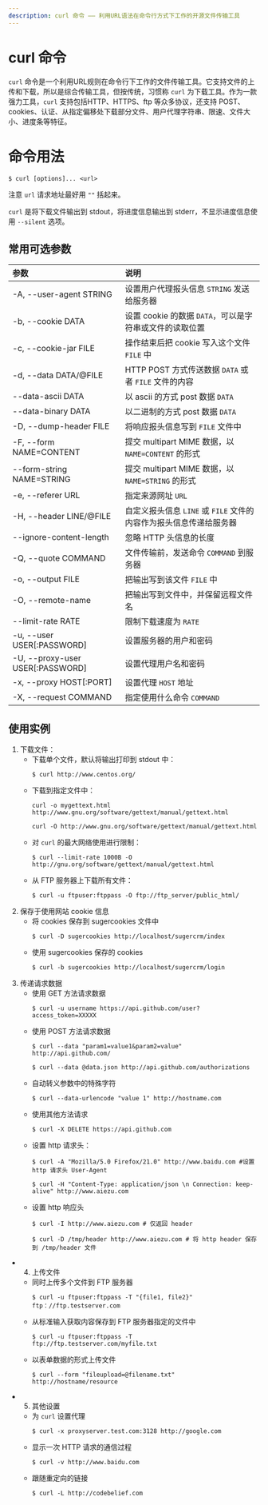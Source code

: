 ```yaml
---
description: curl 命令 —— 利用URL语法在命令行方式下工作的开源文件传输工具
---
```


# curl 命令

`curl` 命令是一个利用URL规则在命令行下工作的文件传输工具。它支持文件的上传和下载，所以是综合传输工具，但按传统，习惯称 `curl` 为下载工具。作为一款强力工具，`curl` 支持包括HTTP、HTTPS、ftp 等众多协议，还支持 POST、cookies、认证、从指定偏移处下载部分文件、用户代理字符串、限速、文件大小、进度条等特征。

# 命令用法

``` shell
$ curl [options]... <url>
```

注意 `url` 请求地址最好用 `""` 括起来。

`curl` 是将下载文件输出到 stdout，将进度信息输出到 stderr，不显示进度信息使用 `--silent` 选项。

## 常用可选参数

| 参数 | 说明 |
|:---|:---|
| -A, --user-agent STRING | 设置用户代理报头信息 `STRING` 发送给服务器 |
| -b, --cookie DATA | 设置 cookie 的数据 `DATA`，可以是字符串或文件的读取位置 |
| -c, --cookie-jar FILE | 操作结束后把 cookie 写入这个文件 `FILE` 中 |
| -d, --data DATA/@FILE | HTTP POST 方式传送数据 `DATA` 或者 `FILE` 文件的内容 |
| --data-ascii DATA | 以 ascii 的方式 post 数据 `DATA` |
| --data-binary DATA | 以二进制的方式 post 数据 `DATA` |
| -D, --dump-header FILE | 将响应报头信息写到 `FILE` 文件中 |
| -F, --form NAME=CONTENT | 提交 multipart MIME 数据，以 `NAME=CONTENT` 的形式 |
| --form-string NAME=STRING | 提交 multipart MIME 数据，以 `NAME=STRING` 的形式 |
| -e, --referer URL | 指定来源网址 `URL` |
| -H, --header LINE/@FILE | 自定义报头信息 `LINE` 或 `FILE` 文件的内容作为报头信息传递给服务器 |
| --ignore-content-length | 忽略 HTTP 头信息的长度 |
| -Q, --quote COMMAND | 文件传输前，发送命令 `COMMAND` 到服务器 |
| -o, --output FILE | 把输出写到该文件 `FILE` 中 |
| -O, --remote-name | 把输出写到文件中，并保留远程文件名 |
| --limit-rate RATE | 限制下载速度为 `RATE` |
| -u, --user USER[:PASSWORD] | 设置服务器的用户和密码 |
| -U, --proxy-user USER[:PASSWORD] | 设置代理用户名和密码 |
| -x, --proxy HOST[:PORT] | 设置代理 `HOST` 地址 |
| -X, --request COMMAND | 指定使用什么命令 `COMMAND` |

## 使用实例

1. 下载文件：
    - 下载单个文件，默认将输出打印到 stdout 中：
        ``` shell
        $ curl http://www.centos.org/
        ```
    - 下载到指定文件中：
        ``` shell
        curl -o mygettext.html http://www.gnu.org/software/gettext/manual/gettext.html

        curl -O http://www.gnu.org/software/gettext/manual/gettext.html
        ```
    - 对 `curl` 的最大网络使用进行限制：
        ``` shell
        $ curl --limit-rate 1000B -O http://gnu.org/software/gettext/manual/gettext.html
        ```
    - 从 FTP 服务器上下载所有文件：
        ``` shell
        $ curl -u ftpuser:ftppass -O ftp://ftp_server/public_html/
        ```
2. 保存于使用网站 cookie 信息
    - 将 cookies 保存到 sugercookies 文件中
        ``` shell
        $ curl -D sugercookies http://localhost/sugercrm/index
        ```
    - 使用 sugercookies 保存的 cookies
        ``` shell
        $ curl -b sugercookies http://localhost/sugercrm/login
        ```
3. 传递请求数据
    - 使用 GET 方法请求数据
        ``` shell
        $ curl -u username https://api.github.com/user?access_token=XXXXX
        ```
    - 使用 POST 方法请求数据
        ```shell
        $ curl --data "param1=value1&param2=value" http://api.github.com/

        $ curl --data @data.json http://api.github.com/authorizations
        ```
    - 自动转义参数中的特殊字符
        ``` shell
        $ curl --data-urlencode "value 1" http://hostname.com 
        ```
    - 使用其他方法请求
        ``` shell
        $ curl -X DELETE https://api.github.com
        ```
    - 设置 http 请求头：
        ``` shell
        $ curl -A "Mozilla/5.0 Firefox/21.0" http://www.baidu.com #设置 http 请求头 User-Agent

        $ curl -H "Content-Type: application/json \n Connection: keep-alive" http://www.aiezu.com
        ```
    - 设置 http 响应头
        ``` shell
        $ curl -I http://www.aiezu.com # 仅返回 header

        $ curl -D /tmp/header http://www.aiezu.com # 将 http header 保存到 /tmp/header 文件
        ```
- 4. 上传文件
    - 同时上传多个文件到 FTP 服务器
        ``` shell
        $ curl -u ftpuser:ftppass -T "{file1, file2}" ftp：//ftp.testserver.com
        ```
    - 从标准输入获取内容保存到 FTP 服务器指定的文件中
        ``` shell
        $ curl -u ftpuser:ftppass -T ftp://ftp.testserver.com/myfile.txt
        ```
    - 以表单数据的形式上传文件
        ```shell
        $ curl --form "fileupload=@filename.txt" http://hostname/resource
        ```
- 5. 其他设置
    - 为 `curl` 设置代理
        ``` shell
        $ curl -x proxyserver.test.com:3128 http://google.com
        ```
    - 显示一次 HTTP 请求的通信过程
        ``` shell
        $ curl -v http://www.baidu.com
        ```
    - 跟随重定向的链接
        ```shell
        $ curl -L http://codebelief.com
        ```